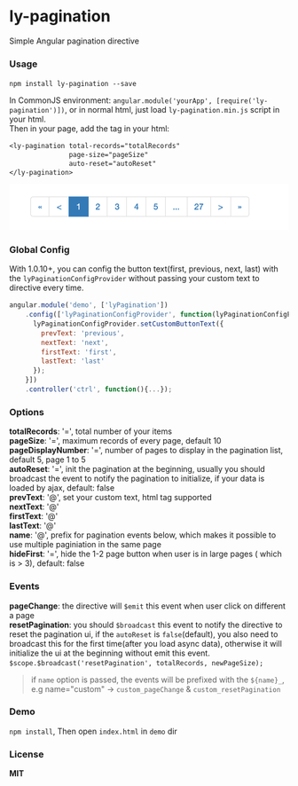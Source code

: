 # ly-pagination
Simple Angular pagination directive

### Usage

`npm install ly-pagination --save`

In CommonJS environment:
`angular.module('yourApp', [require('ly-pagination')])`,
or in normal html, just load `ly-pagination.min.js` script in your html.  
Then in your page, add the tag in your html:
```
<ly-pagination total-records="totalRecords"
               page-size="pageSize"
               auto-reset="autoReset"
</ly-pagination>
```
[![ly-pagination-ui](https://github.com/JasonBoy/ly-pagination/blob/master/demo/img.png)](https://github.com/JasonBoy/ly-pagination/blob/master/demo/img.png)

### Global Config  
With 1.0.10+, you can config the button text(first, previous, next, last) with the `lyPaginationConfigProvider` without passing your custom text to directive every time.

```javascript
angular.module('demo', ['lyPagination'])
    .config(['lyPaginationConfigProvider', function(lyPaginationConfigProvider) {
      lyPaginationConfigProvider.setCustomButtonText({
        prevText: 'previous',
        nextText: 'next',
        firstText: 'first',
        lastText: 'last'
      });
    }])
    .controller('ctrl', function(){...});
```

### Options

**totalRecords**: '=', total number of your items  
**pageSize**: '=', maximum records of every page, default 10  
**pageDisplayNumber**: '=', number of pages to display in the pagination list, default 5, page 1 to 5  
**autoReset**: '=', init the pagination at the beginning, usually you should broadcast the event to notify the pagination to initialize, if your data is loaded by ajax, default: false  
**prevText**: '@', set your custom text, html tag supported  
**nextText**: '@'  
**firstText**: '@'  
**lastText**: '@'  
**name**: '@', prefix for pagination events below, which makes it possible to use multiple paginiation in the same page    
**hideFirst**: '=', hide the 1-2 page button when user is in large pages ( which is > 3), default: false

### Events

**pageChange**: the directive will `$emit` this event when user click on different a page  
**resetPagination**: you should `$broadcast` this event to notify the directive to reset the pagination ui,
 if the `autoReset` is `false`(default), you also need to broadcast this for the first time(after you load async data),
 otherwise it will initialize the ui at the beginning without emit this event.
  `$scope.$broadcast('resetPagination', totalRecords, newPageSize);`
  
> if `name` option is passed, the events will be prefixed with the `${name}_`, e.g name="custom" -> `custom_pageChange` & `custom_resetPagination`

### Demo

`npm install`,
Then open `index.html` in `demo` dir

### License

**MIT**
